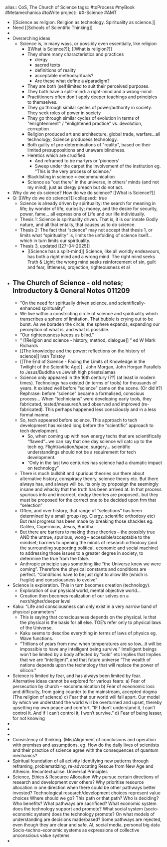 alias:: CoS, The Church of Science
tags:: #toProcess #myBook #Metamechanica #toWrite 
project:: #X-Science #AMT
- [[Science as religion. Religion as technology. Spirituality as science.]]
- Need [[Schools of Scientific Thinking]]
-
- Overarching ideas
	- Science is, in many ways, or possibly even essentially, like religion
		- [[What is Science?]]; [[What is religion?]]
		- They share many characteristics and practices
			- clergy
			- sacred texts
			- definitions of reality
			- acceptable methods/rituals?
			- Are these what define a #paradigm?
		- They are both (self)limited to suit their perceived purposes.
		- They both have a split-mind: a right-mind and a wrong-mind.
		- Practitioners often don't apply deeper teachings and principles to themselves.
		- They go through similar cycles of power/authority in society. They seek roles of power in society
		- They go through similar cycles of evolution in terms of "enlightenment" / "enlightened practice" vs. devolution, corruption
		- Religion produced art and architecture, global trade, warfare...all technology; Science producess technology.
		- Both guilty of pre-determinations of "reality", based on their limited presuppositions and unaware blindness.
		- Heretics which are crucified.
			- And reframed to be martyrs or 'pioneers'
			- Sweep under the carpet the involvement of the institution eg. "This is the very process of science."
		- Blacklisting in science = excommunication
		- Science as "out there" in the universe, in others' minds (and not my mind), just as clergy preach but do not act.
- Why do we do science?
  How do we do science?
  [[What is Science?]]
- Q: [[Why do we do science?]]
  collapsed:: true
	- Science is already driven by spirituality: the search for meaning in life; by wonder of life, curiosity; money, and the desire for security, power, fame... all expressions of Life and our life individually.
	- Thesis 1:
	  Science is spirituality driven. That is, it is our innate Godly nature, and all that entails, that causes us to do science.
	- Thesis 2:
	  The fact that “science” may not accept that thesis 1, or limits what “spirituality” is, limits the unfolding of science itself... which in turn limits our spirituality.
	- Thesis 3, updated [[27-04-2025]]
		- [[Science has a split-mind]] Science, like all worldly endeavours, has both a right mind and a wrong mind. The right mind seeks Truth & Light; the wrong mind seeks reinforcement of sin, guilt and fear, littleness, projection, righteousness et al
- The Church of Science - old notes; Introductory & General Notes 011209
	-
	- “On the need for spiritually driven science, and scientifically-enhanced spirituality”
	- We live within a constricting circle of science and spirituality which transcribes a sphere of limitation. That bubble is crying out to be burst. As we boraden the circle, the sphere expands, expanding our perception of what is, and what is possible.
	- “Our righteousness keeps us blind.”
	- “ [[Religion and science - history, method, dialogue]] ” ed W Mark Richards
	- [[The knowledge and the power: reflections on the history of science]]  Ivan Tolstoy
	- [[The End of Science - Facing the Limits of Knowledge in the Twilight of the Scientific Age]] , John Morgan, John Horgan
	  Parallels to Jesus/Buddha vs Jewish high priests/lamas
	- Science only appeared in the 16th century (??) (at least in modern times). Technology has existed (in terms of tools) for thousands of years. It existed well before “science” came on the scene. (Or did it?) Rephrase: before “science” became a formalised, conscious process... When “technicians” were developing early tools, they fabricated, tested/measured/used observed and improved (re-fabricated). This perhaps happened less consciously and in a less formal manne.
	- So, tech appeared before science. This approach to tech development has existed long before the “scientific” approach to tech development.
		- So, when coming up with new energy techs that are scientifically “flawed”...we can say that one day science wll catc up to the tech eg. Flight/aviation/space, surgery... scientific understandings should not be a requirement for tech development.
		- “Only in the last two centuries has science had a dramatic impact on technology”
	- There is much bullshit and spurious theories our there about alternative history, conspiracy theory, science theory etc. But there always has, and always will be. Its only by proposign the seemingly insane and whacky that the truth has been arrived at. In that process spurious info and incorrect, dodgy theories are proposed...but they must be proposed for the correct one to be decided upon frm that “selection”
	- Often, and over history, that range of “selections” has been determined by a small group (eg. Clergy, scientific orthodoxy etc) But real progress has been made by breaking those shackles eg. Galileo, Copernicus, Jesus, Buddha
	- But there are barriers to making those theories – the possibly true AND the untrue, spurious, wong – accessible/acceptable to the mindset; barriers to opening the minds of research orthodoxy (and the surrounding supporting political, economic and social machine) to addressing those issues to a greater degree in society, to determine the true from the false.
	- Anthropic principle says something like “the Universe knew we were coming”. Therefore the physical constants and conditions are perfect. “Conditions have to be just right to allow life (which is fragile) and consciousness to evolve”
- Science is exploration. This in turn becomes creation (technology).
	- Exploration of our physical world, mental objective world...
	- Creation then becomes realization of our selves on a next/higher/deeper level
- Kaku: “Life and consciousness can only exist in a very narrow band of physical parameters”
	- This is saying that consciousness depends on the physical. Ie that the physical is the basis for all else. TOE’s refer only to physical laws of the Universe.
	- Kaku seems to describe everything in terms of laws of physics eg. Wave functions.
	- “Trillions of years from now, when temperatures are so low...it will be impossible to have any intelligent being survive.”
	  Intelligent beings won’t be limited by a body affected by “cold” etc
	  Implies that Implies that we are “intelligent”, and that future universe
	  “The wealth of nations depends upon the technology that will replace the power of silicon.”
- Science is limited by fear, and has always been limited by fear. Alternative ideas cannot be explored for various fears:
  a)	Fear of persecution by church – excommunication
  b)	Fear of eceonomic loss and difficulty, from going counter to the mainstream, accepted dogma (The religion of science)
  c)	Fear that our world will fall apart. Our model by which we understand the world will be overturned and upset, thereby upsetting my own peace and comfort. “IF I don’t understand it, I can’t control it. And if I can’t control it, I won’t survive.”
  d)	Fear of being lesser, for not knowing
-
-
-
- Consistency of thinking. (Mis)Alignment of conclusions and operation with premises and assumptions.
  eg. How do the daily lives of scientists and their practice of science agree with the consequences of quantum mechanics?
- Spiritual foundation of all activity
  Identifying new patterns through reframing, problematizing, re-advocating
  Rescue from New Age and Atheism. Recontextualise.
  Universal Principles
- Science, Ethics & Resource Allocation
  Why pursue certain directions of research and development over others?
  Why prioritise resource allocation in one direction when there could be other  pathways better invested?
  Technological research/development choices represent value choices
  Where should we go? This path or that path?
  Who is deciding?
  Who benefits?
  What pathways are sacrificed?
  What economic system does the technology support and promote?
  What social system (socio-economic system) does the technology promote?
  On what models of understanding are decisions made/based?
  Some pathways are rejected, even though they are clear and safe.
  AI, social media, personal big data
  Socio-techno-economic systems as expressions of collective unconscious value systems
-